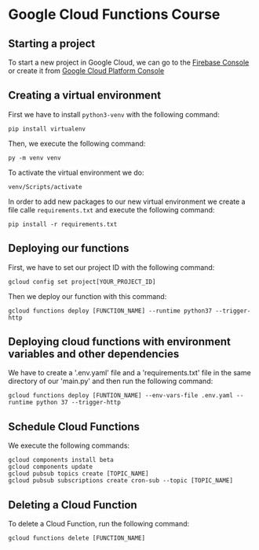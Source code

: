 # Google Cloud Functions Course
## Starting a project
To start a new project in Google Cloud, we can go to the
[Firebase Console](https://console.firebase.google.com) or
create it from [Google Cloud Platform Console](https://console.cloud.google.com)
## Creating a virtual environment
First we have to install `python3-venv` with the following command:
```
pip install virtualenv
```
Then, we execute the following command:
```
py -m venv venv
```
To activate the virtual environment we do:
```
venv/Scripts/activate
```
In order to add new packages to our new virtual environment we create a file calle `requirements.txt` and execute the following command:
```
pip install -r requirements.txt
```
## Deploying our functions
First, we have to set our project ID with the following command:
```
gcloud config set project[YOUR_PROJECT_ID]
```
Then we deploy our function with this command:
```
gcloud functions deploy [FUNCTION_NAME] --runtime python37 --trigger-http
```
## Deploying cloud functions with environment variables and other dependencies
We have to create a '.env.yaml' file and a 'requirements.txt' file in the same directory of our 'main.py' and then run the following command:
```
gcloud functions deploy [FUNTION_NAME] --env-vars-file .env.yaml --runtime python 37 --trigger-http
```
## Schedule Cloud Functions
We execute the following commands:
```
gcloud components install beta
gcloud components update
gcloud pubsub topics create [TOPIC_NAME]
gcloud pubsub subscriptions create cron-sub --topic [TOPIC_NAME]
```
## Deleting a Cloud Function
To delete a Cloud Function, run the following command:
```
gcloud functions delete [FUNCTION_NAME]
```